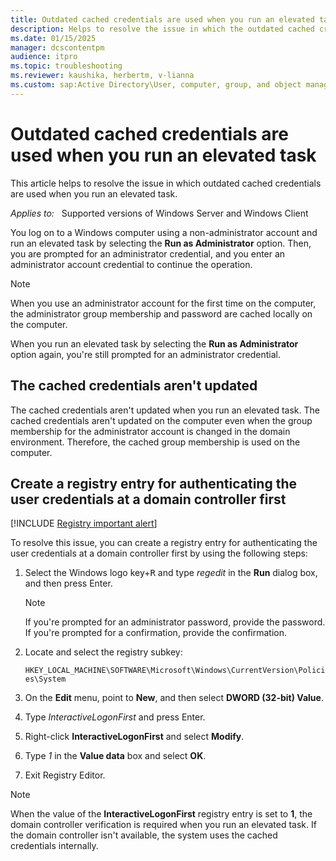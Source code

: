 ```yaml
---
title: Outdated cached credentials are used when you run an elevated task
description: Helps to resolve the issue in which the outdated cached credentials are used when you run an elevated task.
ms.date: 01/15/2025
manager: dcscontentpm
audience: itpro
ms.topic: troubleshooting
ms.reviewer: kaushika, herbertm, v-lianna
ms.custom: sap:Active Directory\User, computer, group, and object management, csstroubleshoot
---
```

# Outdated cached credentials are used when you run an elevated task

This article helps to resolve the issue in which outdated cached credentials are used when you run an elevated task.

_Applies to:_ &nbsp; Supported versions of Windows Server and Windows Client

You log on to a Windows computer using a non-administrator account and run an elevated task by selecting the **Run as Administrator** option. Then, you are prompted for an administrator credential, and you enter an administrator account credential to continue the operation.

> [!NOTE]
> When you use an administrator account for the first time on the computer, the administrator group membership and password are cached locally on the computer.

When you run an elevated task by selecting the **Run as Administrator** option again, you're still prompted for an administrator credential.

## The cached credentials aren't updated

The cached credentials aren't updated when you run an elevated task. The cached credentials aren't updated on the computer even when the group membership for the administrator account is changed in the domain environment. Therefore, the cached group membership is used on the computer.

## Create a registry entry for authenticating the user credentials at a domain controller first

[!INCLUDE [Registry important alert](../../includes/registry-important-alert.md)]

To resolve this issue, you can create a registry entry for authenticating the user credentials at a domain controller first by using the following steps:

1. Select the Windows logo key+<kbd>R</kbd> and type *regedit* in the **Run** dialog box, and then press Enter.

    > [!NOTE]
    > If you're prompted for an administrator password, provide the password. If you're prompted for a confirmation, provide the confirmation.

2. Locate and select the registry subkey:

    `HKEY_LOCAL_MACHINE\SOFTWARE\Microsoft\Windows\CurrentVersion\Policies\System`
3. On the **Edit** menu, point to **New**, and then select **DWORD (32-bit) Value**.
4. Type *InteractiveLogonFirst* and press Enter.
5. Right-click **InteractiveLogonFirst** and select **Modify**.
6. Type *1* in the **Value data** box and select **OK**.
7. Exit Registry Editor.

> [!NOTE]
> When the value of the **InteractiveLogonFirst** registry entry is set to **1**, the domain controller verification is required when you run an elevated task. If the domain controller isn't available, the system uses the cached credentials internally.
